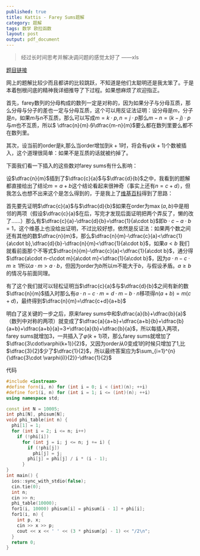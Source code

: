 ```yaml
---
published: true
title: Kattis - Farey Sums题解
category: 题解
tags: 数学 欧拉函数
layout: post
output: pdf_document
---
```

> 经过长时间思考并解决调问题的感觉太好了  ——xls
<!-- more -->

[题目链接](https://open.kattis.com/problems/fareysums)

网上的题解比较少而且都讲的比较跳跃，不知道是他们太聪明还是我太笨了。于是本着刨根问底的精神我详细推导了下过程。如果想麻烦了欢迎指正。

首先，farey数列的分母构成的数列一定是对称的，因为如果分子与分母互质，那么分母与分子的差也一定与分母互质，这个可以用反证法证明：设分母是$m$，分子是$n$，如果$m$与$n$不互质，那么可以写成$m=k \cdot p,n=j \cdot p$那么$m-n=(k-j)\cdot p$与$m$也不互质，所以$ \dfrac{n}{m}$与$\dfrac{m-n}{m}$要么都在数列里要么都不在数列里。

其次，设当前的order是$k$,那么当order增加到$k+1$时，将会有$\varphi(k+1)$个数被插入，这个道理很简单：如果不是互质的话就被约掉了。

下面我们看一下插入的这些数对farey sums有什么影响：

设$\dfrac{n}{m}$插到了$\dfrac{c}{a}$与$\dfrac{d}{b}$之中，我看到的题解都直接给出了结论$m=a+b$这个结论看起来很神奇（事实上还有$n=c+d$），但我怎么也想不出来这个是怎么得到的，于是我上了[维基百科](https://en.wikipedia.org/wiki/Farey_sequence)得到了思路：

首先要先证明$\dfrac{c}{a}$与$\dfrac{d}{b}$如果在order为$\max(a,b)$中是相邻的两项（假设$\dfrac{c}{a}$在后，写完才发现后面证明把两个弄反了，懒的改了……）那么有$\dfrac{c}{a}-\dfrac{d}{b}=\dfrac{1}{a\cdot b}$即$b\cdot c-a\cdot b=1$，这个维基上也没给出证明，不过比较好想，依然是反证法：如果两个数之间还有其他的数$\dfrac{n}{m}$，那么$\dfrac{n}{m}-\dfrac{c}{a}<\dfrac{1}{a\cdot b},\dfrac{d}{b}-\dfrac{n}{m}<\dfrac{1}{a\cdot b}$，如果$a< b$ 我们就看前面那个不等式$\dfrac{n}{m}-\dfrac{c}{a}<\dfrac{1}{a\cdot b}$，通分得$\dfrac{a\cdot n-c\cdot m}{a\cdot m}<\dfrac{1}{a\cdot b}$，因为$a\cdot n-c\cdot m\ge 1$所以$a\cdot m>a \cdot b$，但因为order为$b$所以m不能大于$b$，与假设矛盾。$a\ge b$的情况与前面同理。

有了这个我们就可以轻松证明当$\dfrac{c}{a}$与$\dfrac{d}{b}$之间有新的数$\dfrac{n}{m}$插入时那么有$a\cdot n-c\cdot m=d\cdot m-b\cdot n$移项得$n(a+b)=m(c+d)$，最终得到$\dfrac{n}{m}=\dfrac{c+d}{a+b}$

明白了这关键的一步之后，原来farey sums中和$\dfrac{a}{b}+\dfrac{b}{a}$（数列中对称的两项）就变成了$\dfrac{a}{a+b}+\dfrac{a+b}{b}+\dfrac{b}{a+b}+\dfrac{a+b}{a}=3+\dfrac{a}{b}+\dfrac{b}{a}$，所以每插入两项，farey sums就增加3，一共插入了$\varphi(k+1)$项，那么farey sums就增加了$\dfrac{3\cdot\varphi(k+1)}{2}$，又因为order从0变成1的时候只增加了1,比$\dfrac{3}{2}$少了$\dfrac{1}{2}$，所以最终答案应为$\sum_{i=1}^{n}{\dfrac{3\cdot \varphi(i)}{2}}-\dfrac{1}{2}$

代码

```cpp
#include <iostream>
#define forn(i, n) for (int i = 0; i < (int)(n); ++i)
#define for1(i, n) for (int i = 1; i <= (int)(n); ++i)
using namespace std;

const int N = 10005;
int phi[N], phisum[N];
void phi_table(int n) {
  phi[1] = 1;
  for (int i = 2; i <= n; i++)
    if (!phi[i])
      for (int j = i; j <= n; j += i) {
        if (!phi[j])
          phi[j] = j;
        phi[j] = phi[j] / i * (i - 1);
      }
}
int main() {
  ios::sync_with_stdio(false);
  cin.tie(0);
  int n;
  cin >> n;
  phi_table(10000);
  for1(i, 10000) phisum[i] = phisum[i - 1] + phi[i];
  for1(i, n) {
    int p, x;
    cin >> x >> p;
    cout << x << ' ' << (3 * phisum[p] - 1) << "/2\n";
  }
  return 0;
}
```